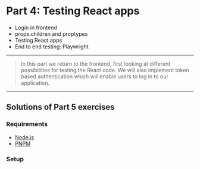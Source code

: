 # Part 4: Testing React apps

- Login in frontend
- props.children and proptypes
- Testing React apps
- End to end testing: Playwright

---

> In this part we return to the frontend, first looking at different possibilities for testing the React code. We will also implement token based authentication which will enable users to log in to our application.

---

## Solutions of Part 5 exercises

### Requirements

- [Node.js](https://nodejs.org/en)
- [PNPM](https://pnpm.io/)

### Setup

